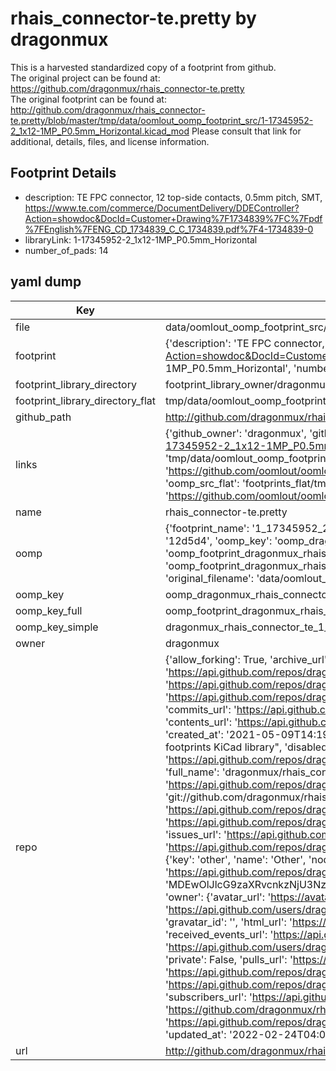 # rhais_connector-te.pretty by dragonmux  
This is a harvested standardized copy of a footprint from github.  
The original project can be found at:  
https://github.com/dragonmux/rhais_connector-te.pretty  
The original footprint can be found at:
http://github.com/dragonmux/rhais_connector-te.pretty/blob/master/tmp/data/oomlout_oomp_footprint_src/1-17345952-2_1x12-1MP_P0.5mm_Horizontal.kicad_mod
Please consult that link for additional, details, files, and license information.  
## Footprint Details
* description: TE FPC connector, 12 top-side contacts, 0.5mm pitch, SMT, https://www.te.com/commerce/DocumentDelivery/DDEController?Action=showdoc&DocId=Customer+Drawing%7F1734839%7FC%7Fpdf%7FEnglish%7FENG_CD_1734839_C_C_1734839.pdf%7F4-1734839-0  
* libraryLink: 1-17345952-2_1x12-1MP_P0.5mm_Horizontal  
* number_of_pads: 14  
## yaml dump  
| Key | Value |  
| --- | --- |  
| file | data/oomlout_oomp_footprint_src/rhais_connector-te.pretty/1-17345952-2_1x12-1MP_P0.5mm_Horizontal.kicad_mod |  
| footprint | {'description': 'TE FPC connector, 12 top-side contacts, 0.5mm pitch, SMT, https://www.te.com/commerce/DocumentDelivery/DDEController?Action=showdoc&DocId=Customer+Drawing%7F1734839%7FC%7Fpdf%7FEnglish%7FENG_CD_1734839_C_C_1734839.pdf%7F4-1734839-0', 'libraryLink': '1-17345952-2_1x12-1MP_P0.5mm_Horizontal', 'number_of_pads': 14} |  
| footprint_library_directory | footprint_library_owner/dragonmux_rhais_connector-te.pretty |  
| footprint_library_directory_flat | tmp/data/oomlout_oomp_footprint_src/footprints_flat/dragonmux_rhais_connector_te_1_17345952_2_1x12_1mp_p0_5mm_horizontal/working |  
| github_path | http://github.com/dragonmux/rhais_connector-te.pretty/blob/master/tmp/data/oomlout_oomp_footprint_src/1-17345952-2_1x12-1MP_P0.5mm_Horizontal.kicad_mod |  
| links | {'github_owner': 'dragonmux', 'github_repo_name': 'rhais_connector-te.pretty', 'github_src': 'http://github.com/dragonmux/rhais_connector-te.pretty/blob/master/tmp/data/oomlout_oomp_footprint_src/1-17345952-2_1x12-1MP_P0.5mm_Horizontal.kicad_mod', 'github_src_repo': 'https://github.com/dragonmux/rhais_connector-te.pretty', 'oomp_bot': 'tmp/data/oomlout_oomp_footprint_src/footprints/dragonmux_rhais_connector_te_1_17345952_2_1x12_1mp_p0_5mm_horizontal/working', 'oomp_bot_github': 'https://github.com/oomlout/oomlout_oomp_footprint_bot/tree/main/tmp/data/oomlout_oomp_footprint_src/footprints/dragonmux_rhais_connector_te_1_17345952_2_1x12_1mp_p0_5mm_horizontal/working', 'oomp_src_flat': 'footprints_flat/tmp/data/oomlout_oomp_footprint_src/footprints_flat/dragonmux_rhais_connector_te_1_17345952_2_1x12_1mp_p0_5mm_horizontal/working', 'oomp_src_flat_github': 'https://github.com/oomlout/oomlout_oomp_footprint_src/tree/main/tmp/data/oomlout_oomp_footprint_src/footprints_flat/dragonmux_rhais_connector_te_1_17345952_2_1x12_1mp_p0_5mm_horizontal/working'} |  
| name | rhais_connector-te.pretty |  
| oomp | {'footprint_name': '1_17345952_2_1x12_1mp_p0_5mm_horizontal', 'library_name': 'rhais_connector_te', 'md5': '12d5d41904d9dc9d36d4dec09676348f', 'md5_10': '12d5d41904', 'md5_5': '12d5d', 'md5_6': '12d5d4', 'oomp_key': 'oomp_dragonmux_rhais_connector_te_1_17345952_2_1x12_1mp_p0_5mm_horizontal', 'oomp_key_extra': 'oomp_footprint_dragonmux_rhais_connector_te_1_17345952_2_1x12_1mp_p0_5mm_horizontal', 'oomp_key_full': 'oomp_footprint_dragonmux_rhais_connector_te_1_17345952_2_1x12_1mp_p0_5mm_horizontal_12d5d4', 'oomp_key_simple': 'dragonmux_rhais_connector_te_1_17345952_2_1x12_1mp_p0_5mm_horizontal', 'original_filename': 'data/oomlout_oomp_footprint_src/rhais_connector-te.pretty/1-17345952-2_1x12-1MP_P0.5mm_Horizontal.kicad_mod', 'owner_name': 'dragonmux'} |  
| oomp_key | oomp_dragonmux_rhais_connector_te_1_17345952_2_1x12_1mp_p0_5mm_horizontal |  
| oomp_key_full | oomp_footprint_dragonmux_rhais_connector_te_1_17345952_2_1x12_1mp_p0_5mm_horizontal |  
| oomp_key_simple | dragonmux_rhais_connector_te_1_17345952_2_1x12_1mp_p0_5mm_horizontal |  
| owner | dragonmux |  
| repo | {'allow_forking': True, 'archive_url': 'https://api.github.com/repos/dragonmux/rhais_connector-te.pretty/{archive_format}{/ref}', 'archived': False, 'assignees_url': 'https://api.github.com/repos/dragonmux/rhais_connector-te.pretty/assignees{/user}', 'blobs_url': 'https://api.github.com/repos/dragonmux/rhais_connector-te.pretty/git/blobs{/sha}', 'branches_url': 'https://api.github.com/repos/dragonmux/rhais_connector-te.pretty/branches{/branch}', 'clone_url': 'https://github.com/dragonmux/rhais_connector-te.pretty.git', 'collaborators_url': 'https://api.github.com/repos/dragonmux/rhais_connector-te.pretty/collaborators{/collaborator}', 'comments_url': 'https://api.github.com/repos/dragonmux/rhais_connector-te.pretty/comments{/number}', 'commits_url': 'https://api.github.com/repos/dragonmux/rhais_connector-te.pretty/commits{/sha}', 'compare_url': 'https://api.github.com/repos/dragonmux/rhais_connector-te.pretty/compare/{base}...{head}', 'contents_url': 'https://api.github.com/repos/dragonmux/rhais_connector-te.pretty/contents/{+path}', 'contributors_url': 'https://api.github.com/repos/dragonmux/rhais_connector-te.pretty/contributors', 'created_at': '2021-05-09T14:19:07Z', 'default_branch': 'main', 'deployments_url': 'https://api.github.com/repos/dragonmux/rhais_connector-te.pretty/deployments', 'description': "DX-MON's TE connectors footprints KiCad library", 'disabled': False, 'downloads_url': 'https://api.github.com/repos/dragonmux/rhais_connector-te.pretty/downloads', 'events_url': 'https://api.github.com/repos/dragonmux/rhais_connector-te.pretty/events', 'fork': False, 'forks': 0, 'forks_count': 0, 'forks_url': 'https://api.github.com/repos/dragonmux/rhais_connector-te.pretty/forks', 'full_name': 'dragonmux/rhais_connector-te.pretty', 'git_commits_url': 'https://api.github.com/repos/dragonmux/rhais_connector-te.pretty/git/commits{/sha}', 'git_refs_url': 'https://api.github.com/repos/dragonmux/rhais_connector-te.pretty/git/refs{/sha}', 'git_tags_url': 'https://api.github.com/repos/dragonmux/rhais_connector-te.pretty/git/tags{/sha}', 'git_url': 'git://github.com/dragonmux/rhais_connector-te.pretty.git', 'has_discussions': False, 'has_downloads': True, 'has_issues': True, 'has_pages': False, 'has_projects': True, 'has_wiki': True, 'homepage': '', 'hooks_url': 'https://api.github.com/repos/dragonmux/rhais_connector-te.pretty/hooks', 'html_url': 'https://github.com/dragonmux/rhais_connector-te.pretty', 'id': 365770366, 'is_template': False, 'issue_comment_url': 'https://api.github.com/repos/dragonmux/rhais_connector-te.pretty/issues/comments{/number}', 'issue_events_url': 'https://api.github.com/repos/dragonmux/rhais_connector-te.pretty/issues/events{/number}', 'issues_url': 'https://api.github.com/repos/dragonmux/rhais_connector-te.pretty/issues{/number}', 'keys_url': 'https://api.github.com/repos/dragonmux/rhais_connector-te.pretty/keys{/key_id}', 'labels_url': 'https://api.github.com/repos/dragonmux/rhais_connector-te.pretty/labels{/name}', 'language': None, 'languages_url': 'https://api.github.com/repos/dragonmux/rhais_connector-te.pretty/languages', 'license': {'key': 'other', 'name': 'Other', 'node_id': 'MDc6TGljZW5zZTA=', 'spdx_id': 'NOASSERTION', 'url': None}, 'merges_url': 'https://api.github.com/repos/dragonmux/rhais_connector-te.pretty/merges', 'milestones_url': 'https://api.github.com/repos/dragonmux/rhais_connector-te.pretty/milestones{/number}', 'mirror_url': None, 'name': 'rhais_connector-te.pretty', 'network_count': 0, 'node_id': 'MDEwOlJlcG9zaXRvcnkzNjU3NzAzNjY=', 'notifications_url': 'https://api.github.com/repos/dragonmux/rhais_connector-te.pretty/notifications{?since,all,participating}', 'open_issues': 0, 'open_issues_count': 0, 'owner': {'avatar_url': 'https://avatars.githubusercontent.com/u/691140?v=4', 'events_url': 'https://api.github.com/users/dragonmux/events{/privacy}', 'followers_url': 'https://api.github.com/users/dragonmux/followers', 'following_url': 'https://api.github.com/users/dragonmux/following{/other_user}', 'gists_url': 'https://api.github.com/users/dragonmux/gists{/gist_id}', 'gravatar_id': '', 'html_url': 'https://github.com/dragonmux', 'id': 691140, 'login': 'dragonmux', 'node_id': 'MDQ6VXNlcjY5MTE0MA==', 'organizations_url': 'https://api.github.com/users/dragonmux/orgs', 'received_events_url': 'https://api.github.com/users/dragonmux/received_events', 'repos_url': 'https://api.github.com/users/dragonmux/repos', 'site_admin': False, 'starred_url': 'https://api.github.com/users/dragonmux/starred{/owner}{/repo}', 'subscriptions_url': 'https://api.github.com/users/dragonmux/subscriptions', 'type': 'User', 'url': 'https://api.github.com/users/dragonmux'}, 'private': False, 'pulls_url': 'https://api.github.com/repos/dragonmux/rhais_connector-te.pretty/pulls{/number}', 'pushed_at': '2022-02-24T04:09:16Z', 'releases_url': 'https://api.github.com/repos/dragonmux/rhais_connector-te.pretty/releases{/id}', 'size': 8, 'ssh_url': 'git@github.com:dragonmux/rhais_connector-te.pretty.git', 'stargazers_count': 0, 'stargazers_url': 'https://api.github.com/repos/dragonmux/rhais_connector-te.pretty/stargazers', 'statuses_url': 'https://api.github.com/repos/dragonmux/rhais_connector-te.pretty/statuses/{sha}', 'subscribers_count': 1, 'subscribers_url': 'https://api.github.com/repos/dragonmux/rhais_connector-te.pretty/subscribers', 'subscription_url': 'https://api.github.com/repos/dragonmux/rhais_connector-te.pretty/subscription', 'svn_url': 'https://github.com/dragonmux/rhais_connector-te.pretty', 'tags_url': 'https://api.github.com/repos/dragonmux/rhais_connector-te.pretty/tags', 'teams_url': 'https://api.github.com/repos/dragonmux/rhais_connector-te.pretty/teams', 'temp_clone_token': None, 'topics': [], 'trees_url': 'https://api.github.com/repos/dragonmux/rhais_connector-te.pretty/git/trees{/sha}', 'updated_at': '2022-02-24T04:09:19Z', 'url': 'https://api.github.com/repos/dragonmux/rhais_connector-te.pretty', 'visibility': 'public', 'watchers': 0, 'watchers_count': 0, 'web_commit_signoff_required': False} |  
| url | http://github.com/dragonmux/rhais_connector-te.pretty |  

